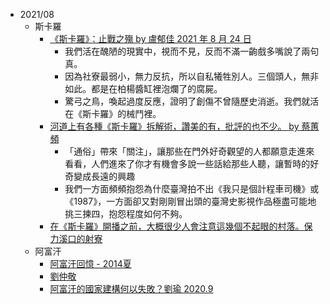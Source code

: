 
- 2021/08
    - 斯卡羅
        - [《斯卡羅》：止戰之殤 by 盧郁佳 2021 年 8 月 24 日](https://www.facebook.com/shi.wu.940/posts/10208778266410884)
            - 我們活在醜陋的現實中，視而不見，反而不滿一齣戲多嘴說了兩句真。
            - 因為社寮最弱小，無力反抗，所以自私犧牲別人。三個頭人，無非如此。都是在柏楊醬缸裡泡爛了的腐屍。
            - 驚弓之鳥，喚起過度反應，證明了創傷不曾隨歷史消逝。我們就活在《斯卡羅》的械鬥裡。
        - [河道上有各種《斯卡羅》拆解術，讚美的有，批評的也不少。 by 蔡蕙頻](https://www.facebook.com/100004853704393/posts/1841465822691857/)
            - 「通俗」帶來「關注」，讓那些在門外好奇觀望的人都願意走進來看看，人們進來了你才有機會多說一些話給那些人聽，讓暫時的好奇變成長遠的興趣
            - 我們一方面頻頻抱怨為什麼臺灣拍不出《我只是個計程車司機》或《1987》，一方面卻又對剛剛冒出頭的臺灣史影視作品極盡可能地挑三揀四，抱怨程度如何不夠。
        - [在《斯卡羅》開播之前，大概很少人會注意這幾個不起眼的村落。保力溪口的射寮](https://www.facebook.com/100000152209729/posts/5084356418246048)
    - 阿富汗
        - [阿富汗回憶 - 2014夏](https://www.facebook.com/627742992/posts/10158404510167993/)
        - [劉仲敬](https://www.facebook.com/ning.hsianghao/posts/10158873481602605)
        - [阿富汗的國家建構何以失敗？劉瑜 2020.9](https://www.facebook.com/eric.hsu.73/posts/4744982028863525)